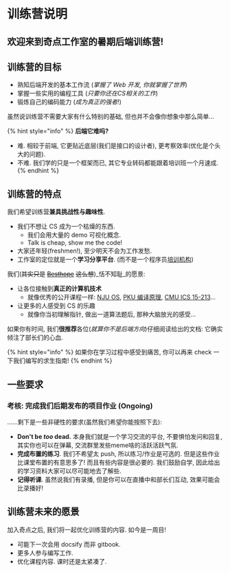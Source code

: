 # 训练营说明

## 欢迎来到奇点工作室的暑期后端训练营!

## 训练营的目标

* 熟知后端开发的基本工作流 (_掌握了 Web 开发, 你就掌握了世界_)
* 掌握一些实用的编程工具 (_只要你还在CS相关的工作_)
* 锻炼自己的编码能力 (_成为真正的强者!_)

虽然说训练营不需要大家有什么特别的基础, 但也并不会像你想象中那么简单...

{% hint style="info" %}
**后端它难吗?**

* 难. 相较于前端, 它更贴近底层(我们是接口的设计者), 更考察效率(优化是个头大的问题).
* 不难. 我们学的只是一个框架而已, 其它专业转码都能跟着培训班一个月速成.
{% endhint %}

## 训练营的特点

我们希望训练营**兼具挑战性与趣味性**.

* 我们不想让 CS 成为一个枯燥的东西.
  * 我们会用大量的 demo 可视化概念.
  * Talk is cheap, show me the code!
* 大家还年轻(freshmen!), 至少明天不会为工作发愁.
* 工作室的定位就是一个**学习分享平台**. (而不是一个程序员[培训机构](https://www.imooc.com/))

我们(~~其实只是~~ [~~Besthope~~](https://github.com/Besthope-Official) ~~这么想~~)_恬不知耻_的愿景:

* 让各位接触到**真正的计算机技术**
  * 就像优秀的公开课程一样: [NJU OS](https://jyywiki.cn/OS/2023/), [PKU 编译原理](https://pku-minic.github.io/online-doc/#/), [CMU ICS 15-213](https://www.cs.cmu.edu/\~213/)...
* 让更多的人感受到 CS 的乐趣
  * 就像你当初理解指针, 做出一道算法题后, 那种大脑放光的感受...

如果你有时间, 我们**很推荐**各位(_就算你不是后端方向_)仔细阅读给出的文档: 它确实倾注了部长们的心血.

{% hint style="info" %}
如果你在学习过程中感受到痛苦, 你可以再来 check 一下我们编写的求生指南!
{% endhint %}

## 一些要求

### 考核: 完成我们后期发布的项目作业 (Ongoing)

......剩下是一些非硬性的要求(虽然我们希望你能按照下去):

* **Don't be **_**too**_** dead.** 本身我们就是一个学习交流的平台, 不要惧怕发问和回复, 其实你也可以在弹幕, 交流群里发些meme啥的活跃活跃气氛.
* **完成布置的练习**. 我们不希望太 push, 所以练习/作业是可选的. 但是这些作业比课堂布置的有意思多了! 而且有些内容是很必要的. 我们鼓励自学, 因此给出的学习资料大家可以尽可能地去了解些.
* **记得听课**. 虽然说我们有录播, 但是你可以在直播中和部长们互动, 效果可能会比录播好!

## 训练营未来的愿景

加入奇点之后, 我们将一起优化训练营的内容. 如今是一周目!

* 可能下一次会用 docsify 而非 gitbook.
* 更多人参与编写工作.
* 优化课程内容. 课时还是太紧凑了.
